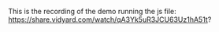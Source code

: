 This is the recording of the demo running the js file: https://share.vidyard.com/watch/qA3Yk5uR3JCU63Uz1hA51t?
